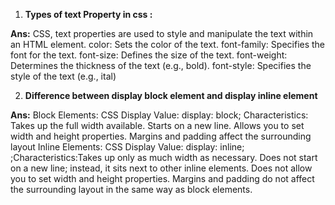 1.  **Types of text Property in css :**
        
   **Ans:** CSS, text properties are used to style and manipulate the text within an HTML element. 
                color: Sets the color of the text.
                font-family: Specifies the font for the text.
                font-size: Defines the size of the text.
                font-weight: Determines the thickness of the text (e.g., bold).
                font-style: Specifies the style of the text (e.g., ital)

2. **Difference between display block element and display inline element**    

**Ans:**      Block Elements:
            CSS Display Value: display: block;
            Characteristics:
            Takes up the full width available.
            Starts on a new line.
            Allows you to set width and height properties.
            Margins and padding affect the surrounding layout
            Inline Elements:
            CSS Display Value: display: inline;
            ;Characteristics:Takes up only as much width as necessary.
            Does not start on a new line; instead, it sits next to other inline elements.
            Does not allow you to set width and height properties.
            Margins and padding do not affect the surrounding layout in the same way as block elements.                
           
       